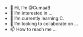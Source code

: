 - 👋 Hi, I’m @CumaaB
- 👀 I’m interested in ...
- 🌱 I’m currently learning C.
- 💞️ I’m looking to collaborate on ...
- 📫 How to reach me ...

<!---
CumaaB/CumaaB is a ✨ special ✨ repository because its `README.md` (this file) appears on your GitHub profile.
You can click the Preview link to take a look at your changes.
--->
